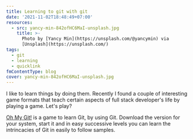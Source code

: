 ```yaml
---
title: Learning to git with git
date: '2021-11-02T18:48:49+07:00'
resources:
  - src: yancy-min-842ofHC6MaI-unsplash.jpg
    title: >-
      Photo by [Yancy Min](https://unsplash.com/@yancymin) via
      [Unsplash](https://unsplash.com/)
tags:
  - git
  - learning
  - quicklink
fmContentType: blog
cover: yancy-min-842ofHC6MaI-unsplash.jpg
---
```


I like to learn things by doing them. Recently I found a couple of interesting game formats that teach certain aspects of full stack developer's life by playing a game. Let's play?

[Oh My Git!](https://github.com/git-learning-game/oh-my-git) is a game to learn Git, by using Git. Download the version for your system, start it and in easy successive levels you can learn the intrincacies of Git in easily to follow samples.
